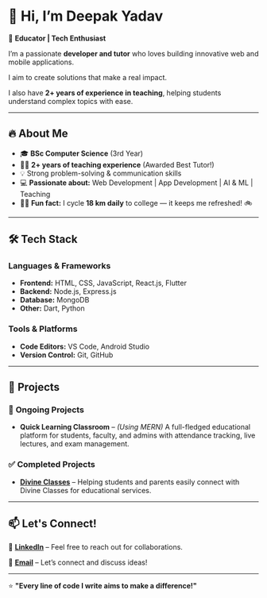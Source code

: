 # 👋 Hi, I’m Deepak Yadav

🚀 **Educator | Tech Enthusiast**  

I’m a passionate **developer and tutor** who loves building innovative web and mobile applications. 

I aim to create solutions that make a real impact.  

I also have **2+ years of experience in teaching**, helping students understand complex topics with ease.  

---  

## 🔥 About Me  

- 🎓 **BSc Computer Science** (3rd Year)  
- 👨‍🏫 **2+ years of teaching experience** (Awarded Best Tutor!)  
- 💡 Strong problem-solving & communication skills  
- 💻 **Passionate about:** Web Development | App Development | AI & ML | Teaching  
- 🚴‍♂️ **Fun fact:** I cycle **18 km daily** to college — it keeps me refreshed! 🚲  

---

## 🛠️ Tech Stack  

### **Languages & Frameworks**  
- **Frontend:** HTML, CSS, JavaScript, React.js, Flutter  
- **Backend:** Node.js, Express.js  
- **Database:** MongoDB  
- **Other:** Dart, Python  

### **Tools & Platforms**  
- **Code Editors:** VS Code, Android Studio  
- **Version Control:** Git, GitHub  

---

## 🚀 Projects  

### 🎯 **Ongoing Projects**  
- **Quick Learning Classroom** – *(Using MERN)* A full-fledged educational platform for students, faculty, and admins with attendance tracking, live lectures, and exam management.  

### ✅ **Completed Projects**  
- **[Divine Classes](https://divineclasses.org/)** – Helping students and parents easily connect with Divine Classes for educational services.  

---

## 📫 Let's Connect!  

🔗 **[LinkedIn](https://www.linkedin.com/in/thecodebydeepak)** – Feel free to reach out for collaborations.  

📧 **[Email](mailto:thecodebydeepak@gmail.com)** – Let’s connect and discuss ideas!  

---

⭐ **"Every line of code I write aims to make a difference!"**  
